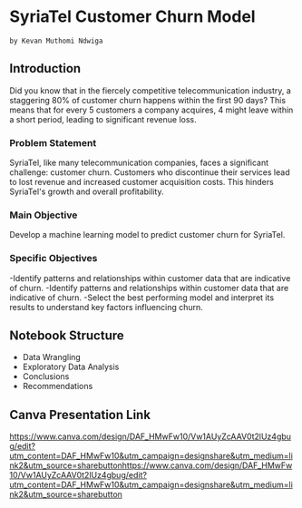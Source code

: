 # SyriaTel Customer Churn Model
    by Kevan Muthomi Ndwiga
## Introduction
Did you know that in the fiercely competitive telecommunication industry, a staggering 80% of customer churn happens within the first 90 days?  This means that for every 5 customers a company acquires, 4 might leave within a short period, leading to significant revenue loss.

### Problem Statement
SyriaTel, like many telecommunication companies, faces a significant challenge: customer churn. Customers who discontinue their services lead to lost revenue and increased customer acquisition costs. This hinders SyriaTel's growth and overall profitability.

### Main Objective
Develop a machine learning model to predict customer churn for SyriaTel.

### Specific Objectives
 -Identify patterns and relationships within customer data that are indicative of churn.
 -Identify patterns and relationships within customer data that are indicative of churn.
 -Select the best performing model and interpret its results to understand key factors influencing churn.

## Notebook Structure
- Data Wrangling
- Exploratory Data Analysis
- Conclusions
- Recommendations


 









## Canva Presentation Link
https://www.canva.com/design/DAF_HMwFw10/Vw1AUyZcAAV0t2lUz4gbug/edit?utm_content=DAF_HMwFw10&utm_campaign=designshare&utm_medium=link2&utm_source=sharebuttonhttps://www.canva.com/design/DAF_HMwFw10/Vw1AUyZcAAV0t2lUz4gbug/edit?utm_content=DAF_HMwFw10&utm_campaign=designshare&utm_medium=link2&utm_source=sharebutton
